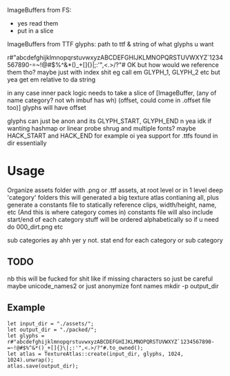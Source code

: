 ImageBuffers from FS: 
- yes read them
- put in a slice

ImageBuffers from TTF glyphs: path to ttf & string of what glyphs u want 

r#"abcdefghijklmnopqrstuvwxyzABCDEFGHIJKLMNOPQRSTUVWXYZ`1234567890-=~!@#$%^&*()_+[]{}\|;:'",<.>/?"#
OK but how would we reference them tho? maybe just with index shit eg call em GLYPH_1, GLYPH_2 etc but yea get em relative to da string


in any case inner pack logic needs to take a slice of [ImageBuffer, (any of name category? not wh imbuf has wh) (offset, could come in .offset file too)]
glyphs will have offset

glyphs can just be anon and its GLYPH_START, GLYPH_END
n yea idk if wanting hashmap or linear probe shrug
and multiple fonts? maybe HACK_START and HACK_END for example
oi yea support for .ttfs found in dir essentially

# Usage
Organize assets folder with .png or .ttf assets, at root level or in 1 level deep 'category' folders
this will generated a big texture atlas contianing all, plus generate a constants file to statically reference clips, width/height, name, etc
(And this is where category comes in) constants file will also include start/end of each category
stuff will be ordered alphabetically so if u need do 000_dirt.png etc

sub categories ay ahh yer y not. stat end for each category or sub category

## TODO
nb this will be fucked for shit like if missing characters so just be careful
maybe unicode_names2 or just anonymize font names
mkdir -p output_dir

## Example
```
let input_dir = "./assets/";
let output_dir = "./packed/";
let glyphs = r#"abcdefghijklmnopqrstuvwxyzABCDEFGHIJKLMNOPQRSTUVWXYZ`1234567890-=~!@#$%^&*()_+[]{}\|;:'",<.>/?"#.to_owned();
let atlas = TextureAtlas::create(input_dir, glyphs, 1024, 1024).unwrap();
atlas.save(output_dir);
```